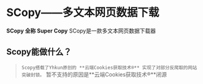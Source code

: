 # SCopy——多文本网页数据下载

**SCopy 全称 Super Copy**
SCopy是一款多文本网页数据下载器

## Scopy能做什么？
>`Scopy搭载了Yhkun原创的 **云端Cookies获取技术®** 实现了对部分反爬取的网站突破封锁。`
> 暂不支持的原因是**云端Cookies获取技术®**闭源
